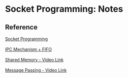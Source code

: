 # Socket Programming:  Notes

## Reference

[Socket Programming](https://docs.google.com/document/d/e/2PACX-1vSaOarUg6NKCexjtRRzwG8BqjcKvL8-_C02_Zu_pzmCtVkTe6vJfD6NEbz4Tnmf9DzGxFFvY6XvZ9ze/pub)
</br>
</br>
[IPC Mechanism + FIFO ](https://docs.google.com/document/d/e/2PACX-1vTySzDUSwujizyYoyDIDQxDv8_1D4a0Wjq0xxdPedHB8LyOSgf25RXtBk_NVvMwgKl6JMyYYgbY5Tpd/pub)
</br>
</br>
[Shared Memory - Video Link](https://www.youtube.com/watch?v=uHtzOFwgD74)
</br>
</br>
[Message Passing - Video Link](https://www.youtube.com/watch?v=LuuSXWkDJOo&t=559s)
